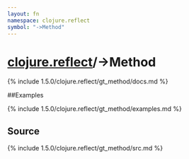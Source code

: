 ```yaml
---
layout: fn
namespace: clojure.reflect
symbol: "->Method"
---
```


# [clojure.reflect](../)/->Method

{% include 1.5.0/clojure.reflect/gt_method/docs.md %}

##Examples

{% include 1.5.0/clojure.reflect/gt_method/examples.md %}
## Source
{% include 1.5.0/clojure.reflect/gt_method/src.md %}

